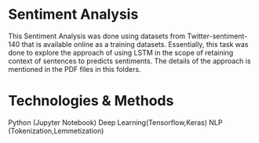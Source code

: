 # Sentiment Analysis 

This Sentiment Analysis was done using datasets from Twitter-sentiment-140 that is available online as a training datasets. Essentially, this task was done to explore the approach of using LSTM in the scope of retaining context of sentences to predicts sentiments. The details of the approach is mentioned in the PDF files in this folders.

# Technologies & Methods
Python (Jupyter Notebook)
Deep Learning(Tensorflow,Keras)
NLP (Tokenization,Lemmetization)
